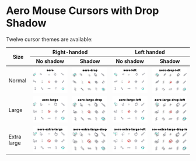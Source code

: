 # Aero Mouse Cursors with Drop Shadow

Twelve cursor themes are available:

<table>
	<thead>
		<tr>
			<th rowspan="2">Size</th>
			<th colspan="2">Right-handed</th>
			<th colspan="2">Left handed</th>
		</tr>
		<tr>
			<th>No shadow</th>
			<th>Shadow</th>
			<th>No shadow</th>
			<th>Shadow</th>
		</tr>
	</thead>
	<tbody>
		<tr>
			<td>Normal</td>
			<td><img title="aero-MNR" src="screenshots/aero-MNR.png"></td>
			<td><img title="aero-MDR" src="screenshots/aero-MDR.png"></td>
			<td><img title="aero-MNL" src="screenshots/aero-MNL.png"></td>
			<td><img title="aero-MDL" src="screenshots/aero-MDL.png"></td>
		</tr>
		<tr>
			<td>Large</td>
			<td><img title="aero-LNR" src="screenshots/aero-LNR.png"></td>
			<td><img title="aero-LDR" src="screenshots/aero-LDR.png"></td>
			<td><img title="aero-LNL" src="screenshots/aero-LNL.png"></td>
			<td><img title="aero-LDL" src="screenshots/aero-LDL.png"></td>
		</tr>
		<tr>
			<td>Extra large</td>
			<td><img title="aero-XNR" src="screenshots/aero-XNR.png"></td>
			<td><img title="aero-XDR" src="screenshots/aero-XDR.png"></td>
			<td><img title="aero-XNL" src="screenshots/aero-XNL.png"></td>
			<td><img title="aero-XDL" src="screenshots/aero-XDL.png"></td>
		</tr>
	</tbody>
</table>
